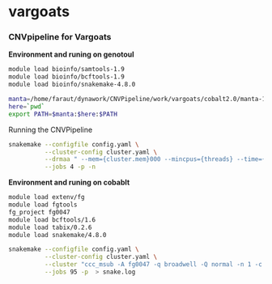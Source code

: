 # vargoats

### CNVpipeline for Vargoats

**Environment and runing on genotoul**

```bash
module load bioinfo/samtools-1.9
module load bioinfo/bcftools-1.9
module load bioinfo/snakemake-4.8.0

manta=/home/faraut/dynawork/CNVPipeline/work/vargoats/cobalt2.0/manta-1.6.0.centos6_x86_64/bin
here=`pwd`
export PATH=$manta:$here:$PATH
```

Running the CNVPipeline

```bash
snakemake --configfile config.yaml \
          --cluster-config cluster.yaml \
          --drmaa " --mem={cluster.mem}000 --mincpus={threads} --time={cluster.time} -J {cluster.name} -N 1=1" \
          --jobs 4 -p -n
```

**Environment and runing on cobablt**

```bash
module load extenv/fg
module load fgtools
fg_project fg0047
module load bcftools/1.6
module load tabix/0.2.6
module load snakemake/4.8.0
```

```bash
snakemake --configfile config.yaml \
          --cluster-config cluster.yaml \
          --cluster "ccc_msub -A fg0047 -q broadwell -Q normal -n 1 -c {threads} -T {cluster.time} -o manta_job_%j.out -e manta_job_%j.err " \
          --jobs 95 -p  > snake.log
```
